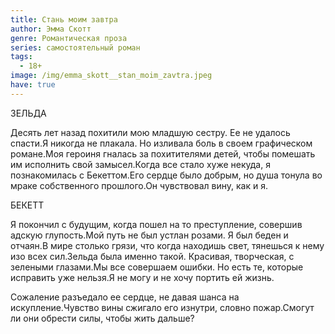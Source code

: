 ```yaml
---
title: Стань моим завтра
author: Эмма Скотт
genre: Романтическая проза
series: самостоятельный роман
tags:
  - 18+
image: /img/emma_skott__stan_moim_zavtra.jpeg
have: true
---
```

ЗЕЛЬДА

Десять лет назад похитили мою младшую сестру. Ее не удалось спасти.Я никогда не плакала. Но изливала боль в своем графическом романе.Моя героиня гналась за похитителями детей, чтобы помешать им исполнить свой замысел.Когда все стало хуже некуда, я познакомилась с Бекеттом.Его сердце было добрым, но душа тонула во мраке собственного прошлого.Он чувствовал вину, как и я.

БЕКЕТТ

Я покончил с будущим, когда пошел на то преступление, совершив адскую глупость.Мой путь не был устлан розами. Я был беден и отчаян.В мире столько грязи, что когда находишь свет, тянешься к нему изо всех сил.Зельда была именно такой. Красивая, творческая, с зелеными глазами.Мы все совершаем ошибки. Но есть те, которые исправить уже нельзя.Я не могу и не хочу портить ей жизнь.

Сожаление разъедало ее сердце, не давая шанса на искупление.Чувство вины сжигало его изнутри, словно пожар.Смогут ли они обрести силы, чтобы жить дальше?